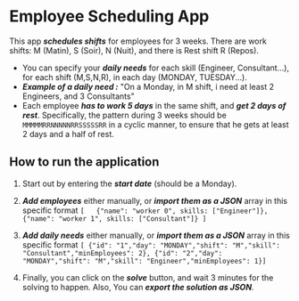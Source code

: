 # Employee Scheduling App

This app ***schedules shifts*** for employees for 3 weeks. There are work shifts: M (Matin), S (Soir), N (Nuit), and there is Rest shift R (Repos).

- You can specify your ***daily needs*** for each skill (Engineer, Consultant...), for each shift (M,S,N,R), in each day (MONDAY, TUESDAY...).
- ***Example of a daily need :*** "On a Monday, in M shift, i need at least 2 Engineers, and 3 Consultants"
- Each employee ***has to work 5 days*** in the same shift, and ***get 2 days of rest***. Specifically, the pattern during 3 weeks should be `MMMMMRRNNNNNRRSSSSSRR` in a cyclic manner, to ensure that he gets at least 2 days and a half of rest.

## How to run the application

1. Start out by entering the ***start date*** (should be a Monday).

2. ***Add employees*** either manually, or ***import them as a JSON*** array in this specific format  `[  
  {"name": "worker 0", skills: ["Engineer"]},
  {"name": "worker 1", skills: ["Consultant"]}
]`

3. ***Add daily needs*** either manually, or ***import them as a JSON*** array in this specific format `[
  {"id": "1","day": "MONDAY","shift": "M","skill": "Consultant","minEmployees": 2},
  {"id": "2","day": "MONDAY","shift": "M","skill": "Engineer","minEmployees": 1}]`

4. Finally, you can click on the ***solve*** button, and wait 3 minutes for the solving to happen. Also, You can ***export the solution as JSON***.